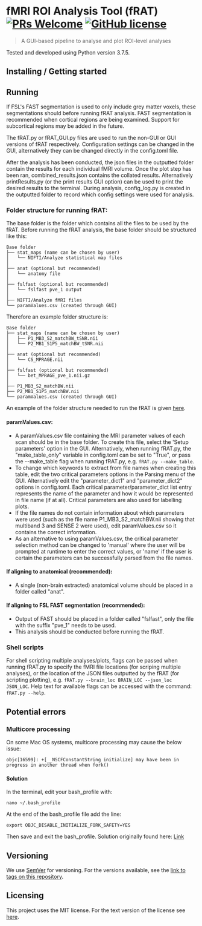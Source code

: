 # fMRI ROI Analysis Tool (fRAT) [![PRs Welcome](https://img.shields.io/badge/PRs-welcome-brightgreen.svg?style=flat-square)](http://makeapullrequest.com) [![GitHub license](https://img.shields.io/badge/license-MIT-blue.svg?style=flat-square)](https://github.com/elliohow/fMRI_ROI_Analysis_Tool/blob/master/LICENSE)
> A GUI-based pipeline to analyse and plot ROI-level analyses

Tested and developed using Python version 3.7.5.

## Installing / Getting started

## Running
If FSL's FAST segmentation is used to only include grey matter voxels, these segmentations should before running fRAT 
analysis. FAST segmentation is recommended when cortical regions are being examined. Support for subcortical regions may 
be added in the future.

The fRAT.py or fRAT_GUI.py files are used to run the non-GUI or GUI versions of fRAT respectively. Configuration 
settings can be changed in the GUI, alternatively they can be changed directly in the config.toml file.

After the analysis has been conducted, the json files in the outputted folder contain the results for each individual 
fMRI volume. Once the plot step has been ran, combined_results.json contains the collated results. 
Alternatively printResults.py (or the print results GUI option) can be used to print the desired results to the terminal. 
During analysis, config_log.py is created in the outputted folder to record which config settings were used for analysis.

### Folder structure for running fRAT:
The base folder is the folder which contains all the files to be used by the fRAT. Before running the fRAT analysis,
the base folder should be structured like this:
```
Base folder
├── stat_maps (name can be chosen by user)
│   └── NIFTI/Analyze statistical map files
│
├── anat (optional but recommended)
│   └── anatomy file
│
├── fslfast (optional but recommended)
│   └── fslfast pve_1 output
│
├── NIFTI/Analyze fMRI files
└── paramValues.csv (created through GUI)
```

Therefore an example folder structure is:
```
Base folder
├── stat_maps (name can be chosen by user)
│   ├── P1_MB3_S2_matchBW_tSNR.nii
│   └── P2_MB1_S1P5_matchBW_tSNR.nii
│
├── anat (optional but recommended)
│   └── CS_MPRAGE.nii
│
├── fslfast (optional but recommended)
│   └── bet_MPRAGE_pve_1.nii.gz
│
├── P1_MB3_S2_matchBW.nii
├── P2_MB1_S1P5_matchBW.nii
└── paramValues.csv (created through GUI)
```

An example of the folder structure needed to run the fRAT is given
[here](https://github.com/elliohow/fMRI_ROI_Analysis_Tool/tree/master/data).

#### paramValues.csv:
* A paramValues.csv file containing the MRI parameter values of each scan should be in the base folder. To create this
  file, select the 'Setup parameters' option in the GUI. Alternatively, when running fRAT.py, the "make_table_only"
  variable in config.toml can be set to "True", or pass the --make_table flag when running fRAT.py, e.g.
  `fRAT.py --make_table`.
* To change which keywords to extract from file names when creating this table, edit the two critical parameters
  options in the Parsing menu of the GUI. Alternatively edit the "parameter_dict1" and "parameter_dict2" options in
  config.toml. Each critical parameter/parameter_dict list entry represents the name of the parameter and how it would
  be represented in file name (if at all). Critical parameters are also used for labelling plots.
* If the file names do not contain information about which parameters were used (such as the file name
  P1_MB3_S2_matchBW.nii showing that multiband 3 and SENSE 2 were used), edit paramValues.csv so it contains the correct
  information.
* As an alternative to using paramValues.csv, the critical parameter selection method can be changed to 'manual' where
  the user will be prompted at runtime to enter the correct values, or 'name' if the user is certain the parameters can
  be successfully parsed from the file names.

#### If aligning to anatomical (recommended):
* A single (non-brain extracted) anatomical volume should be placed in a folder called "anat".

#### If aligning to FSL FAST segmentation (recommended):
* Output of FAST should be placed in a folder called "fslfast", only the file with the suffix "pve_1" needs to be used.
* This analysis should be conducted before running the fRAT.

### Shell scripts
For shell scripting multiple analyses/plots, flags can be passed when running fRAT.py to specify the fMRI file locations
(for scriping multiple analyses), or the location of the JSON files outputted by the fRAT (for scripting plotting),
e.g. `fRAT.py --brain_loc BRAIN_LOC --json_loc JSON_LOC`. Help text for available flags can be accessed with the
command: `fRAT.py --help`.

## Potential errors
### Multicore processing
On some Mac OS systems, multicore processing may cause the below issue:

```objc[16599]: +[__NSCFConstantString initialize] may have been in progress in another thread when fork()```

#### Solution
In the terminal, edit your bash_profile with:

```nano ~/.bash_profile```

At the end of the bash_profile file add the line:

```export OBJC_DISABLE_INITIALIZE_FORK_SAFETY=YES```

Then save and exit the bash_profile. Solution originally found here: 
[Link](https://stackoverflow.com/questions/50168647/multiprocessing-causes-python-to-crash-and-gives-an-error-may-have-been-in-progr)

## Versioning
We use [SemVer](http://semver.org/) for versioning. For the versions available, see the 
[link to tags on this repository](https://github.com/elliohow/fMRI_ROI_Analysis_Tool/tags).

## Licensing
This project uses the MIT license. For the text version of the license see 
[here](https://github.com/elliohow/fMRI_ROI_Analysis_Tool/blob/master/LICENSE).
